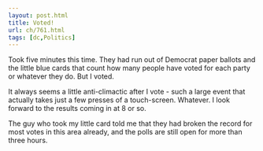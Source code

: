 ```yaml
---
layout: post.html
title: Voted!
url: ch/761.html
tags: [dc,Politics]
---
```

Took five minutes this time. They had run out of Democrat paper ballots and the little blue cards that count how many people have voted for each party or whatever they do. But I voted.

It always seems a little anti-climactic after I vote - such a large event that actually takes just a few presses of a touch-screen. Whatever. I look forward to the results coming in at 8 or so.

The guy who took my little card told me that they had broken the record for most votes in this area already, and the polls are still open for more than three hours.
